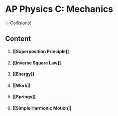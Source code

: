 # AP Physics C: Mechanics

💥 Collisions!

## Content

1. #### [[Superposition Principle]]
2. #### [[Inverse Square Law]]
3. #### [[Energy]]
4. #### [[Work]]
5. #### [[Springs]]
6. #### [[Simple Harmonic Motion]]